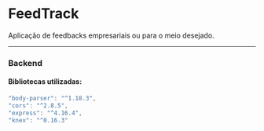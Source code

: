 # FeedTrack
Aplicação de feedbacks empresariais ou para o meio desejado.

---

### Backend

#### Bibliotecas utilizadas: 

```js
"body-parser": "^1.18.3",
"cors": "^2.8.5",
"express": "^4.16.4",
"knex": "^0.16.3"
```

